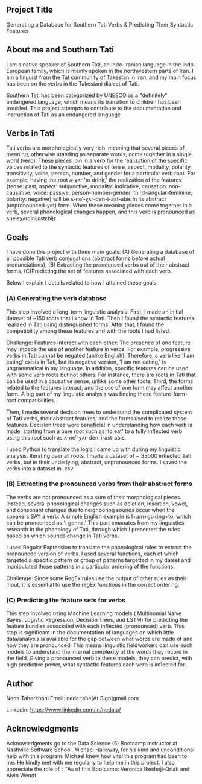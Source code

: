 ## Project Title
Generating a Database for Southern Tati Verbs & Predicting Their Syntactic Features 

## About me and Southern Tati
I am a native speaker of Southern Tati, an Indo-Iranian language in the Indo-European family, which is mainly spoken in the northwestern parts of Iran. I am a linguist from the Tat community of Takestan in Iran, and my main focus has been on the verbs in the Takestani dialect of Tati. 

Southern Tati has been categorized by UNESCO as a "definitely" endangered language, which means its transition to children has been troubled. This project attempts to contribute to the documentation and instruction of Tati as an endangered language.

## Verbs in Tati
Tati verbs are morphologically very rich, meaning that several pieces of meaning, otherwise standing as separate words, come together in a single word (verb). These pieces join in a verb for the realization of the specific values related to the syntactic features of tense, aspect, modality, polarity, transitivity, voice, person, number, and gender for a particular verb root. For example, having the root ʌ-χʌr 'to drink,' the realization of the features {tense: past, aspect: subjunctive, modality: indicative, causation: non-causative, voice: passive, person-number-gender: third-singular-feminine, polarity: negative} will be ʌ-neˈ-χʌr-den-i-ast-abiɛ in its abstract (unpronounced-yet) form. When these meaning pieces come together in a verb, several phonological changes happen, and this verb is pronounced as ʌneˈeχʌrdinijɛstɛbijɛ. 

## Goals
I have done this project with three main goals:
(A) Generating a database of all possible Tati verb conjugations (abstract forms before actual pronunciations),
(B) Extracting the pronounced verbs out of their abstract forms,
(C)Predicting the set of features associated with each verb. 

Below I explain t details related to how I attained these goals.


### (A) Generating the verb database
This step involved a long-term linguistic analysis. First, I made an initial dataset of ~150 roots that I know in Tati. Then I found the syntactic features realized in Tati using distinguished forms. After that, I found the compatibility among these features and with the roots I had listed. 

Challenge: Features interact with each other: The presence of one feature may impede the use of another feature in verbs. For example, progressive verbs in Tati cannot be negated (unlike English). Therefore, a verb like 'I am eating' exists in Tati, but its negative version, 'I am not eating,' is ungrammatical in my language. In addition, specific features can be used with some verb roots but not others. For instance, there are roots in Tati that can be used in a causative sense, unlike some other toots. Third, the forms related to the features interact, and the use of one form may affect another form. A big part of my linguistic analysis was finding these feature-form-root compatibilities. 

Then, I made several decision trees to understand the complicated system of Tati verbs, their abstract features, and the forms used to realize those features. Decision trees were beneficial in understanding how each verb is made, starting from a bare root such as 'to eat' to a fully inflected verb using this root such as ʌ-neˈ-χʌr-den-i-ast-abiɛ. 

I used Python to translate the logic I came up with during my linguistic analysis. Iterating over all roots, I made a dataset of ~ 33000 inflected Tati verbs, but in their underlying, abstract, unpronounced forms. I saved the verbs into a dataset in .csv


### (B) Extracting the pronounced verbs from their abstract forms
The verbs are not pronounced as a sum of their morphological pieces. Instead, several phonological changes such as deletion, insertion, vowel, and consonant changes due to neighboring sounds occur when the speakers SAY a verb. A simple English example is I+am+go+ing+to, which can be pronounced as 'I gonna.' This part emanates from my linguistics research in the phonology of Tati, through which I presented the rules based on which sounds change in Tati verbs. 

I used Regular Expression to translate the phonological rules to extract the pronounced version of verbs. I used several functions, each of which targeted a specific pattern or group of patterns targetted in my datset and manipulated those patterns in a particular ordering of the functions. 

Challenge: Since some RegEx rules use the output of other rules as their input, it is essential to use the regEx functions in the correct ordering. 

### (C) Predicting the feature sets for verbs

This step involved using Machine Learning models ( Multinomial Naive Bayes, Logistic Regression, Decision Trees, and LSTM) for predicting the feature bundles associated with each inflected (pronounced) verb. 
This step is significant in the documentation of languages on which little data/analysis is available for the gap between what words are made of and how they are pronounced. This means linguistic fieldworkers can use such models to understand the internal complexity of the words they record in the field. Giving a pronounced verb to these models, they can predict, with high predictive power, what syntactic features each verb is inflected for. 

## Author

Neda Taherkhani
Email: neda.tahe[At Sign]gmail.com

Linkedin: https://www.linkedin.com/in/nedata/ 

## Acknowledgments

Acknowledgments go to the Data Science (5) Bootcamp instructor at Nashville Software School, Michael Halloway, for his kind and unconditional help with this program. Michael knew how vital this program had been to me. He kindly met with me regularly to help me in this project. I also appreciate the role of t TAs of this Bootcamp: Veronica Ikeshoji-Orlati and Alvin Wendt.
